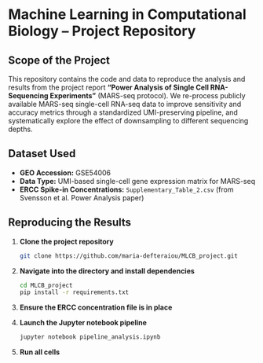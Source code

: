 # Machine Learning in Computational Biology – Project Repository

## Scope of the Project
This repository contains the code and data to reproduce the analysis and results from the project report **“Power Analysis of Single Cell RNA-Sequencing Experiments”** (MARS-seq protocol). We re-process publicly available MARS-seq single-cell RNA-seq data to improve sensitivity and accuracy metrics through a standardized UMI-preserving pipeline, and systematically explore the effect of downsampling to different sequencing depths.

## Dataset Used
- **GEO Accession:** GSE54006  
- **Data Type:** UMI-based single-cell gene expression matrix for MARS-seq  
- **ERCC Spike-in Concentrations:** `Supplementary_Table_2.csv` (from Svensson et al. Power Analysis paper)

## Reproducing the Results

1. **Clone the project repository**  
   ```bash
   git clone https://github.com/maria-defteraiou/MLCB_project.git

2. **Navigate into the directory and install dependencies**
    ```bash
    cd MLCB_project
    pip install -r requirements.txt

3. **Ensure the ERCC concentration file is in place**

4. **Launch the Jupyter notebook pipeline**
   ```bash
   jupyter notebook pipeline_analysis.ipynb

5. **Run all cells**



   

